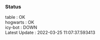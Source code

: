 ### Status


table : OK  
hogwarts : OK  
icy-bot : DOWN  
Latest Update : 2022-03-25 11:07:37.593413
